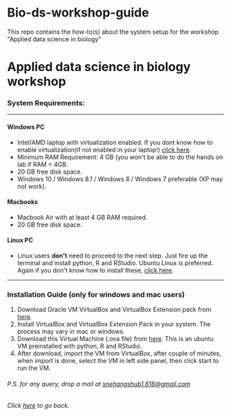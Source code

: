 # Bio-ds-workshop-guide
This repo contains the how-to(s) about the system setup for the workshop "Applied data science in biology"


# Applied data science in biology workshop

### System Requirements:
<hr />


####  Windows PC

- Intel/AMD laptop with virtualization enabled. If you dont know how to enable virtualization(if not enabled in your laptop!) [click here](http://bfy.tw/Mzsq).
- Minimum RAM Requirement: 4 GB (you won't be able to do the hands on lab if RAM < 4GB.
- 20 GB free disk space.
- Windows 10 / Windows 8.1 / Windows 8 / Windows 7 preferable (XP may not work).

#### Macbooks
- Macbook Air with at least 4 GB RAM required.
- 20 GB free disk space.

#### Linux PC
- Linux users **don't** need to proceed to the next step. Just fire up the terminal and install python, R and RStudio. Ubuntu Linux is preferred. Again if you don't know how to install these, [click here](http://bfy.tw/Mzt6).


<hr />


### Installation Guide (only for windows and mac users)

1. Download Oracle VM VirtualBox and VirtualBox Extension pack from [here](https://www.virtualbox.org/).
2. Install VirtualBox and VirtualBox Extension Pack in your system. The process may vary in mac or windows.
3.  Download this Virtual Machine (.ova file) from [here](https://drive.google.com/open?id=1ysXdhs78RAI0yDc1an2SF-c6NZ5ffqbm). This is an ubuntu VM preinstalled with python, R and RStudio.
4. After download, import the VM from VirtualBox, after couple of minutes, when import is done, select the VM in left side panel, then click start to run the VM.

###### P.S. for any query, drop a mail at snehangshub1.618@gmail.com

###### Click [here](https://github.com/forkbomb-666/bio-ds-workshop-guide) to go back.
